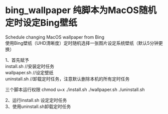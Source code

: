 # bing_wallpaper 纯脚本为MacOS随机定时设定Bing壁纸
Schedule changing MacOS wallpaper from Bing  
使用Bing壁纸（UHD清晰度）定时随机选择一张图片设定系统壁纸（默认5分钟更换）  

1、首先赋予  
install.sh   //安装定时任务  
wallpaper.sh //设定壁纸  
uninstall.sh //卸载定时任务，注意默认删除本机的所有定时任务

三个脚本运行权限
chmod u+x ./install.sh ./wallpaper.sh ./uninstall.sh 

2、运行install.sh 设定定时任务  
3、使用uninstall.sh卸载定时任务  

